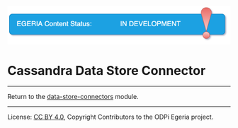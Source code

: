 <!-- SPDX-License-Identifier: CC-BY-4.0 -->
<!-- Copyright Contributors to the ODPi Egeria project 2020. -->

![InDev](../../../../../open-metadata-publication/website/images/egeria-content-status-in-development.png#pagewidth)

# Cassandra Data Store Connector



----
Return to the [data-store-connectors](..) module.

----
License: [CC BY 4.0](https://creativecommons.org/licenses/by/4.0/),
Copyright Contributors to the ODPi Egeria project.